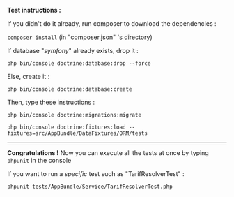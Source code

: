 **Test instructions :** 
 
 If you didn't do it already, run composer to download the dependencies :
 
 `composer install` (in "composer.json" 's directory)
 
 If database "*symfony*" already exists, drop it :
  
  `php bin/console doctrine:database:drop --force`
  
  Else, create it : 
  
  `php bin/console doctrine:database:create`
  
  Then, type these instructions :
  
  `php bin/console doctrine:migrations:migrate`
  
  `php bin/console doctrine:fixtures:load --fixtures=src/AppBundle/DataFixtures/ORM/tests`
  
  ---
  
  **Congratulations !** Now you can execute all the tests at once by typing `phpunit` in the console
  
  If you want to run a *specific* test such as "TarifResolverTest" :
  
  `phpunit tests/AppBundle/Service/TarifResolverTest.php`
